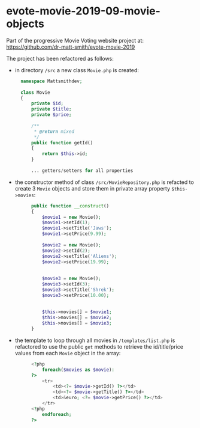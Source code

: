 # evote-movie-2019-09-movie-objects

Part of the progressive Movie Voting website project at:
https://github.com/dr-matt-smith/evote-movie-2019

The project has been refactored as follows:

- in directory `/src` a new class `Movie.php` is created:

    ```php
      namespace Mattsmithdev;
            
      class Movie
      {
          private $id;
          private $title;
          private $price;
      
          /**
           * @return mixed
           */
          public function getId()
          {
              return $this->id;
          }
        
          ... getters/setters for all properties
    ```

- the constructor method of class `/src/MovieRepository.php` is refacted to create 3 `Movie` objects and store them in private array property `$this->movies`:

    ```php
          public function __construct()
          {
              $movie1 = new Movie();
              $movie1->setId(1);
              $movie1->setTitle('Jaws');
              $movie1->setPrice(9.99);
      
              $movie2 = new Movie();
              $movie2->setId(2);
              $movie2->setTitle('Aliens');
              $movie2->setPrice(19.99);
      
      
              $movie3 = new Movie();
              $movie3->setId(3);
              $movie3->setTitle('Shrek');
              $movie3->setPrice(10.00);
      
      
              $this->movies[] = $movie1;
              $this->movies[] = $movie2;
              $this->movies[] = $movie3;
          }
    ```

- the template to loop through all movies in `/templates/list.php` is refactored to use the public `get` methods to retrieve the id/title/price values from each `Movie` object in the array:

    ```php
          <?php
              foreach($movies as $movie):
          ?>      
              <tr>
                  <td><?= $movie->getId() ?></td>
                  <td><?= $movie->getTitle() ?></td>
                  <td>&euro; <?= $movie->getPrice() ?></td>
              </tr>
          <?php
              endforeach;
          ?>
    ```

